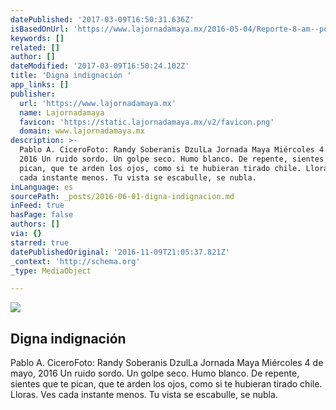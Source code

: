 ```yaml
---
datePublished: '2017-03-09T16:50:31.636Z'
isBasedOnUrl: 'https://www.lajornadamaya.mx/2016-05-04/Reporte-8-am--por-Pablo-Cicero'
keywords: []
related: []
author: []
dateModified: '2017-03-09T16:50:24.102Z'
title: 'Digna indignación '
app_links: []
publisher:
  url: 'https://www.lajornadamaya.mx'
  name: Lajornadamaya
  favicon: 'https://static.lajornadamaya.mx/v2/favicon.png'
  domain: www.lajornadamaya.mx
description: >-
  Pablo A. CiceroFoto: Randy Soberanis DzulLa Jornada Maya Miércoles 4 de mayo,
  2016 Un ruido sordo. Un golpe seco. Humo blanco. De repente, sientes que te
  pican, que te arden los ojos, como si te hubieran tirado chile. Lloras. Ves
  cada instante menos. Tu vista se escabulle, se nubla.
inLanguage: es
sourcePath: _posts/2016-06-01-digna-indignacion.md
inFeed: true
hasPage: false
authors: []
via: {}
starred: true
datePublishedOriginal: '2016-11-09T21:05:37.821Z'
_context: 'http://schema.org'
_type: MediaObject

---
```

<article style=""><img src="https://s3-us-west-2.amazonaws.com/the-grid-img/p/7d93ad0fd703f60381239f1c381387faa01ff818.jpg" /><h1>Digna indignación </h1><p>Pablo A. CiceroFoto: Randy Soberanis DzulLa Jornada Maya Miércoles 4 de mayo, 2016 Un ruido sordo. Un golpe seco. Humo blanco. De repente, sientes que te pican, que te arden los ojos, como si te hubieran tirado chile. Lloras. Ves cada instante menos. Tu vista se escabulle, se nubla.</p></article>